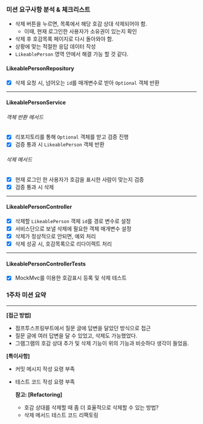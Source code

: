 ### 미션 요구사항 분석 & 체크리스트
- 삭제 버튼을 누르면, 목록에서 해당 호감 상대 삭제되어야 함.
  - 이때, 현재 로그인한 사용자가 소유권이 있는지 확인
- 삭제 후 호감목록 페이지로 다시 돌아와야 함.
- 상황에 맞는 적절한 응답 데이터 작성
- `LikeablePerson` 영역 안에서 해결 가능 할 것 같다.

#### LikeablePersonRepository
- [X]  삭제 요청 시, 넘어오는 `id`를 매개변수로 받아 `Optional` 객체 반환
---
#### LikeablePersonService

###### 객체 반환 메서드
- [X] 리포지토리를 통해 `Optional` 객체를 받고 검증 진행
- [X] 검증 통과 시 `LikeablePerson` 객체 반환

###### 삭제 메서드
- [X] 현재 로그인 한 사용자가 호감을 표시한 사람이 맞는지 검증
- [X] 검증 통과 시 삭제
---
#### LikeablePersonController
- [X] 삭제할 `LikeablePerson` 객체 `id`를 경로 변수로 설정
- [X] 서비스단으로 보낼 삭제에 필요한 객체 매개변수 설정
- [X] 삭제가 정상적으로 안되면, 예외 처리
- [X] 삭제 성공 시, 호감목록으로 리다이렉트 처리
---

#### LikeablePersonControllerTests
- [X] MockMvc를 이용한 호감표시 등록 및 삭제 테스트

### 1주차 미션 요약

---

**[접근 방법]**
- 점프투스프링부트에서 질문 글에 답변을 달았던 방식으로 접근<br>
- 질문 글에 여러 답변을 달 수 있었고, 삭제도 가능했었다. <br>
- 그램그램의 호감 상대 추가 및 삭제 기능이 위의 기능과 비슷하다 생각이 들었음.


**[특이사항]**

- 커밋 메시지 작성 요령 부족
- 테스트 코드 작성 요령 부족



  **참고: [Refactoring]**
  - 호감 상대를 삭제할 때 좀 더 효율적으로 삭제할 수 있는 방법?
  - 삭제 메서드 테스트 코드 리팩토링


